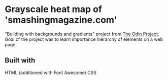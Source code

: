 # Grayscale heat map of 'smashingmagazine.com'

"Building with backgrounds and gradients" project from [The Odin Project](https://www.theodinproject.com/courses/html5-and-css3/lessons/design-teardown).
Goal of the project was to learn importance hierarchy of elements on a web page.

## Built with

HTML (additioned with Font Awesome)
CSS
